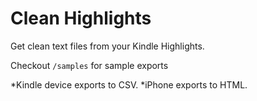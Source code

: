 # Clean Highlights

Get clean text files from your Kindle Highlights.

Checkout `/samples` for sample exports

*Kindle device exports to CSV.
*iPhone exports to HTML.